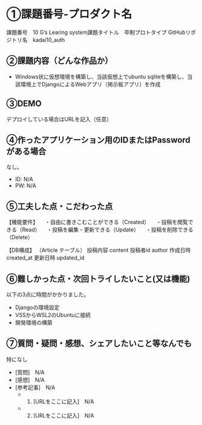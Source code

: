 # ①課題番号-プロダクト名

課題番号　10
G’s Learing system課題タイトル　卒制プロトタイプ
GitHubリポジトリ名　kadai10_auth

## ②課題内容（どんな作品か）

- Windows状に仮想環境を構築し、当該仮想上でubuntu sqliteを構築し、当該環境上でDjangoによるWebアプリ（掲示板アプリ）を作成

## ③DEMO

デプロイしている場合はURLを記入（任意）

## ④作ったアプリケーション用のIDまたはPasswordがある場合

なし。
- ID: N/A
- PW: N/A

## ⑤工夫した点・こだわった点

【機能要件】
　・自由に書きこむことができる（Created）
　・投稿を閲覧できる（Read）
　・投稿を編集・更新できる（Update）
　・投稿を削除できる（Delete）

【DB構成】
（Article テーブル）
投稿内容	content
投稿者id	author
作成日時	created_at
更新日時	updated_id


## ⑥難しかった点・次回トライしたいこと(又は機能)
以下の3点に時間がかかりました。
- Djangoの環境設定
- VSSからWSL2のUbuntuに接続
- 開発環境の構築

## ⑦質問・疑問・感想、シェアしたいこと等なんでも
特になし
- [質問]　N/A
- [感想]　N/A
- [参考記事]　N/A
  - 1. [URLをここに記入]　N/A
  - 2. [URLをここに記入]　N/A
